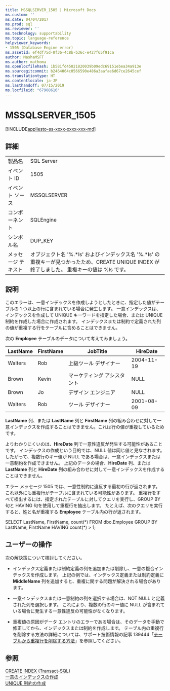 ```yaml
---
title: MSSQLSERVER_1505 | Microsoft Docs
ms.custom: ''
ms.date: 04/04/2017
ms.prod: sql
ms.reviewer: ''
ms.technology: supportability
ms.topic: language-reference
helpviewer_keywords:
- 1505 (Database Engine error)
ms.assetid: ef4df75d-0f36-4c8b-b36c-e427f65f91ca
author: MashaMSFT
ms.author: mathoma
ms.openlocfilehash: 1b581fd45021820039b09edc69151ebea34a913e
ms.sourcegitcommit: b2464064c0566590e486a3aafae6d67ce2645cef
ms.translationtype: HT
ms.contentlocale: ja-JP
ms.lasthandoff: 07/15/2019
ms.locfileid: "67908616"
---
```

# <a name="mssqlserver1505"></a>MSSQLSERVER_1505
[!INCLUDE[appliesto-ss-xxxx-xxxx-xxx-md](../../includes/appliesto-ss-xxxx-xxxx-xxx-md.md)]
  
## <a name="details"></a>詳細  
  
|||  
|-|-|  
|製品名|SQL Server|  
|イベント ID|1505|  
|イベント ソース|MSSQLSERVER|  
|コンポーネント|SQLEngine|  
|シンボル名|DUP_KEY|  
|メッセージ テキスト|オブジェクト名 '%.\*ls' およびインデックス名 '%.\*ls' の重複キーが見つかったため、CREATE UNIQUE INDEX が終了しました。  重複キーの値は %ls です。|  
  
## <a name="explanation"></a>説明  
このエラーは、一意インデックスを作成しようとしたときに、指定した値がテーブルの 1 つ以上の行に含まれている場合に発生します。 一意インデックスは、インデックスを作成して UNIQUE キーワードを指定した場合、または UNIQUE 制約を作成した場合に作成されます。 インデックスまたは制約で定義された列の値が重複する行をテーブルに含めることはできません。  
  
次の **Employee** テーブルのデータについて考えてみましょう。  
  
|LastName|FirstName|JobTitle|HireDate|  
|------------|-------------|------------|------------|  
|Walters|Rob|上級ツール デザイナー|2004-11-19|  
|Brown|Kevin|マーケティング アシスタント|NULL|  
|Brown|Jo|デザイン エンジニア|NULL|  
|Walters|Rob|ツール デザイナー|2001-08-09|  
  
**LastName** 列、または **LastName** 列と **FirstName** 列の組み合わせに対して一意インデックスを作成することはできません。これは行の値が重複しているためです。  
  
よりわかりにくいのは、**HireDate** 列で一意性違反が発生する可能性があることです。 インデックスの作成という目的では、NULL 値は同じ値と見なされます。 したがって、複数行のキー値が NULL である場合は、一意インデックスまたは一意制約を作成できません。 上記のデータの場合、**HireDate** 列、または **LastName** 列と **HireDate** 列の組み合わせに対して一意インデックスを作成することはできません。  
  
エラー メッセージ 1505 では、一意性制約に違反する最初の行が返されます。 これ以外にも重複行がテーブルに含まれている可能性があります。 重複行をすべて検出するには、指定されたテーブルに対してクエリを実行し、GROUP BY 句と HAVING 句を使用して重複行を抽出します。 たとえば、次のクエリを実行すると、姓と名が重複する **Employee** テーブル内の行が返されます。  
  
SELECT LastName, FirstName, count(*) FROM dbo.Employee GROUP BY LastName, FirstName HAVING count(\*) > 1;  
  
## <a name="user-action"></a>ユーザーの操作  
次の解決策について検討してください。  
  
-   インデックス定義または制約定義の列を追加または削除し、一意の複合インデックスを作成します。 上記の例では、インデックス定義または制約定義に **MiddleName** 列を追加すると、重複に関する問題が解決される場合があります。  
  
-   一意インデックスまたは一意制約の列を選択する場合は、NOT NULL と定義された列を選択します。 これにより、複数の行のキー値に NULL が含まれている場合に発生する一意性違反の可能性がなくなります。  
  
-   重複値の原因がデータ エントリのエラーである場合は、そのデータを手動で修正してから、インデックスまたは制約を作成します。 テーブル内の重複行を削除する方法の詳細については、サポート技術情報の記事 139444「[テーブルから重複行を削除する方法](https://support.microsoft.com/kb/139444)」を参照してください。  
  
## <a name="see-also"></a>参照  
[CREATE INDEX &#40;Transact-SQL&#41;](~/t-sql/statements/create-index-transact-sql.md)  
[一意のインデックスの作成](~/relational-databases/indexes/create-unique-indexes.md)  
[UNIQUE 制約の作成](~/relational-databases/tables/create-unique-constraints.md)  
  
